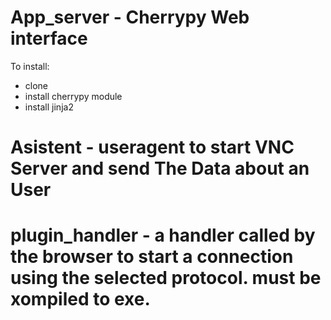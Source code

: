 # App_server - Cherrypy Web interface
  To install:
  - clone
  - install cherrypy module
  - install jinja2
# Asistent - useragent to start VNC Server and send The Data about an User
# plugin_handler - a handler called by the browser to start a connection using the selected protocol. must be xompiled to exe.
